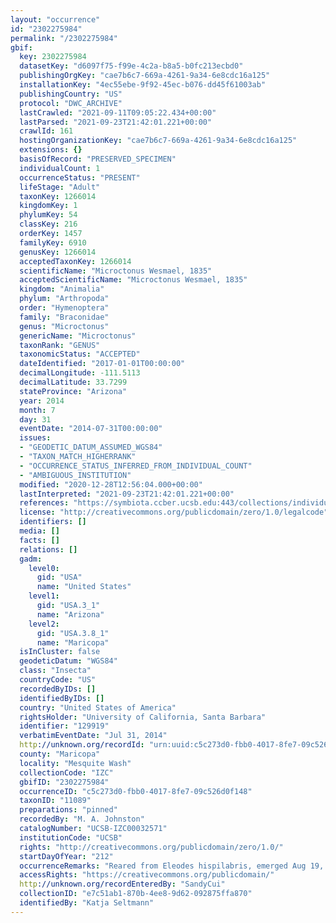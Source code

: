 ```yaml
---
layout: "occurrence"
id: "2302275984"
permalink: "/2302275984"
gbif:
  key: 2302275984
  datasetKey: "d6097f75-f99e-4c2a-b8a5-b0fc213ecbd0"
  publishingOrgKey: "cae7b6c7-669a-4261-9a34-6e8cdc16a125"
  installationKey: "4ec55ebe-9f92-45ec-b076-dd45f61003ab"
  publishingCountry: "US"
  protocol: "DWC_ARCHIVE"
  lastCrawled: "2021-09-11T09:05:22.434+00:00"
  lastParsed: "2021-09-23T21:42:01.221+00:00"
  crawlId: 161
  hostingOrganizationKey: "cae7b6c7-669a-4261-9a34-6e8cdc16a125"
  extensions: {}
  basisOfRecord: "PRESERVED_SPECIMEN"
  individualCount: 1
  occurrenceStatus: "PRESENT"
  lifeStage: "Adult"
  taxonKey: 1266014
  kingdomKey: 1
  phylumKey: 54
  classKey: 216
  orderKey: 1457
  familyKey: 6910
  genusKey: 1266014
  acceptedTaxonKey: 1266014
  scientificName: "Microctonus Wesmael, 1835"
  acceptedScientificName: "Microctonus Wesmael, 1835"
  kingdom: "Animalia"
  phylum: "Arthropoda"
  order: "Hymenoptera"
  family: "Braconidae"
  genus: "Microctonus"
  genericName: "Microctonus"
  taxonRank: "GENUS"
  taxonomicStatus: "ACCEPTED"
  dateIdentified: "2017-01-01T00:00:00"
  decimalLongitude: -111.5113
  decimalLatitude: 33.7299
  stateProvince: "Arizona"
  year: 2014
  month: 7
  day: 31
  eventDate: "2014-07-31T00:00:00"
  issues:
  - "GEODETIC_DATUM_ASSUMED_WGS84"
  - "TAXON_MATCH_HIGHERRANK"
  - "OCCURRENCE_STATUS_INFERRED_FROM_INDIVIDUAL_COUNT"
  - "AMBIGUOUS_INSTITUTION"
  modified: "2020-12-28T12:56:04.000+00:00"
  lastInterpreted: "2021-09-23T21:42:01.221+00:00"
  references: "https://symbiota.ccber.ucsb.edu:443/collections/individual/index.php?occid=129919"
  license: "http://creativecommons.org/publicdomain/zero/1.0/legalcode"
  identifiers: []
  media: []
  facts: []
  relations: []
  gadm:
    level0:
      gid: "USA"
      name: "United States"
    level1:
      gid: "USA.3_1"
      name: "Arizona"
    level2:
      gid: "USA.3.8_1"
      name: "Maricopa"
  isInCluster: false
  geodeticDatum: "WGS84"
  class: "Insecta"
  countryCode: "US"
  recordedByIDs: []
  identifiedByIDs: []
  country: "United States of America"
  rightsHolder: "University of California, Santa Barbara"
  identifier: "129919"
  verbatimEventDate: "Jul 31, 2014"
  http://unknown.org/recordId: "urn:uuid:c5c273d0-fbb0-4017-8fe7-09c526d0f148"
  county: "Maricopa"
  locality: "Mesquite Wash"
  collectionCode: "IZC"
  gbifID: "2302275984"
  occurrenceID: "c5c273d0-fbb0-4017-8fe7-09c526d0f148"
  taxonID: "11089"
  preparations: "pinned"
  recordedBy: "M. A. Johnston"
  catalogNumber: "UCSB-IZC00032571"
  institutionCode: "UCSB"
  rights: "http://creativecommons.org/publicdomain/zero/1.0/"
  startDayOfYear: "212"
  occurrenceRemarks: "Reared from Eleodes hispilabris, emerged Aug 19, 2014"
  accessRights: "https://creativecommons.org/publicdomain/"
  http://unknown.org/recordEnteredBy: "SandyCui"
  collectionID: "e7c51ab1-870b-4ee8-9d62-092875ffa870"
  identifiedBy: "Katja Seltmann"
---
```

